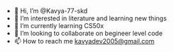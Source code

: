 - 👋 Hi, I’m @Kavya-77-skd
- 👀 I’m interested in literature and learning new things
- 🌱 I’m currently learning CS50x 
- 💞️ I’m looking to collaborate on begineer level code
- 📫 How to reach me kavyadev2005@gmail.com

<!---
Kavya-77-skd/Kavya-77-skd is a ✨ special ✨ repository because its `README.md` (this file) appears on your GitHub profile.
You can click the Preview link to take a look at your changes.
--->
